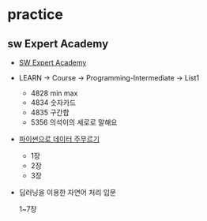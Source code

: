 # practice



## sw Expert Academy

* [SW Expert Academy](https://swexpertacademy.com/main/main.do)
* LEARN -> Course -> Programming-Intermediate ->  List1
  * 4828 min max
  * 4834 숫자카드
  * 4835 구간합
  * 5356 의석이의 세로로 말해요



* [파이썬으로 데이터 주무르기](https://github.com/jeongeun15/practice/tree/master/파이썬으로_데이터_주무르기)
  - 1장
  - 2장
  - 3장



* 딥러닝을 이용한 자연어 처리 입문

  1~7장
